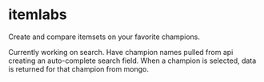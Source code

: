 # itemlabs

Create and compare itemsets on your favorite champions.

Currently working on search. Have champion names pulled from api creating an auto-complete search field.
When a champion is selected, data is returned for that champion from mongo.

